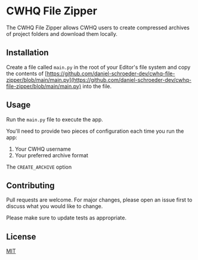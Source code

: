 # CWHQ File Zipper

The CWHQ File Zipper allows CWHQ users to create compressed archives of project folders and download them locally.

## Installation

Create a file called `main.py` in the root of your Editor's file system and copy the contents of [https://github.com/daniel-schroeder-dev/cwhq-file-zipper/blob/main/main.py](https://github.com/daniel-schroeder-dev/cwhq-file-zipper/blob/main/main.py) into the file.

## Usage

Run the `main.py` file to execute the app. 

You'll need to provide two pieces of configuration each time you run the app:
1. Your CWHQ username
2. Your preferred archive format

The `CREATE_ARCHIVE` option 


## Contributing
Pull requests are welcome. For major changes, please open an issue first to discuss what you would like to change.

Please make sure to update tests as appropriate.

## License
[MIT](https://choosealicense.com/licenses/mit/)
